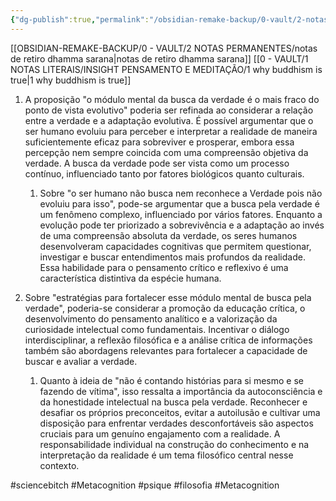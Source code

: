 ```yaml
---
{"dg-publish":true,"permalink":"/obsidian-remake-backup/0-vault/2-notas-permanentes/verdade-insights/","tags":["sciencebitch","Metacognition","psique","filosofia"],"dgHomeLink":true,"dgShowLocalGraph":true,"dgShowFileTree":true,"dgEnableSearch":true,"noteIcon":""}
---
```


[[OBSIDIAN-REMAKE-BACKUP/0 - VAULT/2 NOTAS PERMANENTES/notas de retiro dhamma sarana\|notas de retiro dhamma sarana]]
[[0 - VAULT/1 NOTAS LITERAIS/INSIGHT PENSAMENTO E MEDITAÇÃO/1 why buddhism is true\|1 why buddhism is true]]

1. A proposição "o módulo mental da busca da verdade é o mais fraco do ponto de vista evolutivo" poderia ser refinada ao considerar a relação entre a verdade e a adaptação evolutiva. É possível argumentar que o ser humano evoluiu para perceber e interpretar a realidade de maneira suficientemente eficaz para sobreviver e prosperar, embora essa percepção nem sempre coincida com uma compreensão objetiva da verdade. A busca da verdade pode ser vista como um processo contínuo, influenciado tanto por fatores biológicos quanto culturais.

	1. Sobre "o ser humano não busca nem reconhece a Verdade pois não evoluiu para isso", pode-se argumentar que a busca pela verdade é um fenômeno complexo, influenciado por vários fatores. Enquanto a evolução pode ter priorizado a sobrevivência e a adaptação ao invés de uma compreensão absoluta da verdade, os seres humanos desenvolveram capacidades cognitivas que permitem questionar, investigar e buscar entendimentos mais profundos da realidade. Essa habilidade para o pensamento crítico e reflexivo é uma característica distintiva da espécie humana.

2. Sobre "estratégias para fortalecer esse módulo mental de busca pela verdade", poderia-se considerar a promoção da educação crítica, o desenvolvimento do pensamento analítico e a valorização da curiosidade intelectual como fundamentais. Incentivar o diálogo interdisciplinar, a reflexão filosófica e a análise crítica de informações também são abordagens relevantes para fortalecer a capacidade de buscar e avaliar a verdade.

	1. Quanto à ideia de "não é contando histórias para si mesmo e se fazendo de vítima", isso ressalta a importância da autoconsciência e da honestidade intelectual na busca pela verdade. Reconhecer e desafiar os próprios preconceitos, evitar a autoilusão e cultivar uma disposição para enfrentar verdades desconfortáveis são aspectos cruciais para um genuíno engajamento com a realidade. A responsabilidade individual na construção do conhecimento e na interpretação da realidade é um tema filosófico central nesse contexto.

#sciencebitch #Metacognition #psique #filosofia #Metacognition